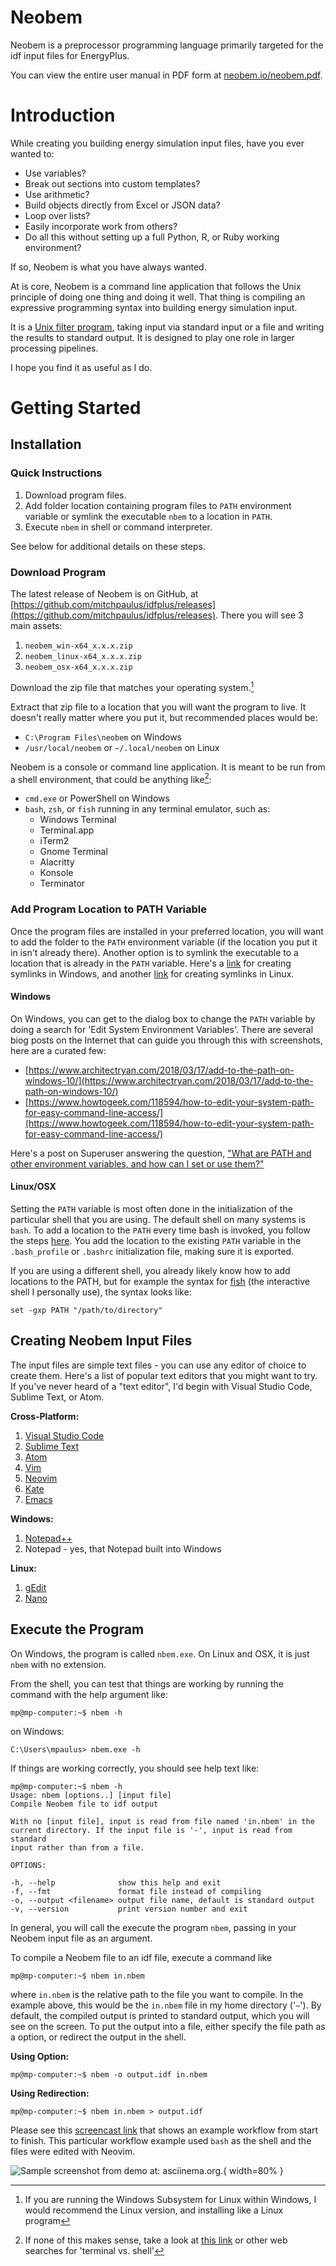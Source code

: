 # Neobem

Neobem is a preprocessor programming language primarily targeted for the idf input files for EnergyPlus.

You can view the entire user manual in PDF form at [neobem.io/neobem.pdf](https://neobem.io/neobem.pdf).

# Introduction

While creating you building energy simulation input files, have you ever wanted to:

- Use variables?
- Break out sections into custom templates?
- Use arithmetic?
- Build objects directly from Excel or JSON data?
- Loop over lists?
- Easily incorporate work from others?
- Do all this without setting up a full Python, R, or Ruby working environment?

If so, Neobem is what you have always wanted.

At is core, Neobem is a command line application that follows the Unix
principle of doing one thing and doing it well. That thing is compiling
an expressive programming syntax into building energy simulation input.

It is a [Unix filter
program](https://en.wikipedia.org/wiki/Filter_(software)), taking input
via standard input or a file and writing the results to standard output.
It is designed to play one role in larger processing pipelines.

I hope you find it as useful as I do.


# Getting Started

## Installation

### Quick Instructions

1. Download program files.
2. Add folder location containing program files to `PATH` environment
   variable or symlink the executable `nbem` to a location in `PATH`.
3. Execute `nbem` in shell or command interpreter.

See below for additional details on these steps.

### Download Program

The latest release of Neobem is on GitHub, at
[https://github.com/mitchpaulus/idfplus/releases](https://github.com/mitchpaulus/idfplus/releases).
There you will see 3 main assets:

1. `neobem_win-x64_x.x.x.zip`
2. `neobem_linux-x64_x.x.x.zip`
3. `neobem_osx-x64_x.x.x.zip`

Download the zip file that matches your operating system.[^WSL]

[^WSL]: If you are running the Windows Subsystem for Linux within Windows, I would
        recommend the Linux version, and installing like a Linux program

Extract that zip file to a location that you will want the program to
live. It doesn't really matter where you put it, but recommended places
would be:

- `C:\Program Files\neobem` on Windows
- `/usr/local/neobem` or `~/.local/neobem` on Linux

Neobem is a console or command line application. It is meant to be run
from a shell environment, that could be anything like[^Shells]:

[^Shells]: If none of this makes sense, take a look at [this link](https://www.unixsheikh.com/articles/the-terminal-the-console-and-the-shell-what-are-they.html)
  or other web searches for 'terminal vs. shell'

- `cmd.exe` or PowerShell on Windows
- `bash`, `zsh`, or `fish` running in any terminal emulator, such as:
    - Windows Terminal
    - Terminal.app
    - iTerm2
    - Gnome Terminal
    - Alacritty
    - Konsole
    - Terminator


### Add Program Location to PATH Variable

Once the program files are installed in your preferred location, you
will want to add the folder to the `PATH` environment variable (if the
location you put it in isn't already there). Another option is to
symlink the executable to a location that is already in the `PATH`
variable. Here's a
[link](https://www.howtogeek.com/howto/16226/complete-guide-to-symbolic-links-symlinks-on-windows-or-linux/)
for creating symlinks in Windows, and another
[link](https://www.howtogeek.com/287014/how-to-create-and-use-symbolic-links-aka-symlinks-on-linux/)
for creating symlinks in Linux.

#### Windows

On Windows, you can get to the dialog box to change the `PATH` variable
by doing a search for 'Edit System Environment Variables'. There are
several biog posts on the Internet that can guide you through this with
screenshots, here are a curated few:

 - [https://www.architectryan.com/2018/03/17/add-to-the-path-on-windows-10/](https://www.architectryan.com/2018/03/17/add-to-the-path-on-windows-10/)
 - [https://www.howtogeek.com/118594/how-to-edit-your-system-path-for-easy-command-line-access/](https://www.howtogeek.com/118594/how-to-edit-your-system-path-for-easy-command-line-access/)

Here's a post on Superuser answering the question, ["What are PATH and other environment variables, and how can I set or use them?"](https://superuser.com/questions/284342/what-are-path-and-other-environment-variables-and-how-can-i-set-or-use-them)

#### Linux/OSX

Setting the `PATH` variable is most often done in the initialization of
the particular shell that you are using. The default shell on many
systems is `bash`. To add a location to the `PATH` every time bash is
invoked, you follow the steps [here](https://unix.stackexchange.com/questions/26047/how-to-correctly-add-a-path-to-path). You add the location to
the existing `PATH` variable in the `.bash_profile` or `.bashrc`
initialization file,
making sure it is exported.

If you are using a different shell, you already likely know how to add
locations to the PATH, but for example the syntax for
[fish](https://fishshell.com/) (the interactive shell I personally use),
the syntax looks like:

```fish
set -gxp PATH "/path/to/directory"
```

## Creating Neobem Input Files


The input files are simple text files - you can use any editor of choice
to create them. Here's a list of popular text editors that you might
want to try. If you've never heard of a "text editor", I'd begin with
Visual Studio Code, Sublime Text, or Atom.

**Cross-Platform:**

1. [Visual Studio Code](https://code.visualstudio.com/)
2. [Sublime Text](https://www.sublimetext.com/)
3. [Atom](https://atom.io/)
4. [Vim](https://www.vim.org/)
5. [Neovim](https://neovim.io/)
6. [Kate](https://kate-editor.org/)
6. [Emacs](https://www.gnu.org/software/emacs/)

**Windows:**

1. [Notepad++](https://notepad-plus-plus.org/)
2. Notepad - yes, that Notepad built into Windows

**Linux:**

1. [gEdit](https://wiki.gnome.org/Apps/Gedit)
2. [Nano](https://www.nano-editor.org/)


## Execute the Program

On Windows, the program is called `nbem.exe`. On Linux and OSX, it is
just `nbem` with no extension.

From the shell, you can test that things are working by running the
command with the help argument like:

```console
mp@mp-computer:~$ nbem -h
```

on Windows:

```console
C:\Users\mpaulus> nbem.exe -h
```

If things are working correctly, you should see help text like:

```console
mp@mp-computer:~$ nbem -h
Usage: nbem [options..] [input file]
Compile Neobem file to idf output

With no [input file], input is read from file named 'in.nbem' in the
current directory. If the input file is '-', input is read from standard
input rather than from a file.

OPTIONS:

-h, --help              show this help and exit
-f, --fmt               format file instead of compiling
-o, --output <filename> output file name, default is standard output
-v, --version           print version number and exit

```

In general, you will call the execute the program `nbem`, passing in your Neobem
input file as an argument.

To compile a Neobem file to an idf file, execute a command like

```console
mp@mp-computer:~$ nbem in.nbem
```

where `in.nbem` is the relative path to the file you want to compile. In
the example above, this would be the `in.nbem` file in my home directory
('`~`'). By default, the compiled output is printed to standard output,
which you will see on the screen. To put the output into a file, either
specify the file path as a option, or redirect the output in the shell.

**Using Option:**

```console
mp@mp-computer:~$ nbem -o output.idf in.nbem
```

**Using Redirection:**

```console
mp@mp-computer:~$ nbem in.nbem > output.idf
```

Please see this [screencast
link](https://asciinema.org/a/392845?size=big) that
shows an example workflow from start to finish. This particular workflow
example used `bash` as the shell and the files were edited with Neovim.

![Sample screenshot from demo at: [asciinema.org](https://asciinema.org/a/392845?size=big).](doc/img/demo.png){ width=80% }


<!-- vim:set ft=markdown: -->
